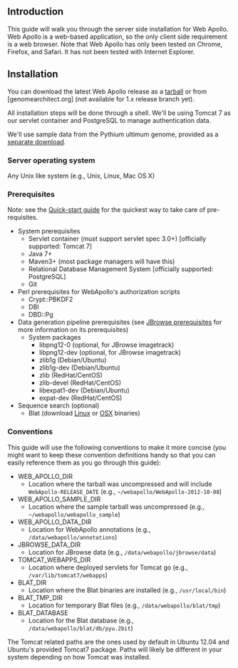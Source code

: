 Introduction
------------

This guide will walk you through the server side installation for Web
Apollo. Web Apollo is a web-based application, so the only client side
requirement is a web browser. Note that Web Apollo has only been tested
on Chrome, Firefox, and Safari. It has not been tested with Internet
Explorer.

Installation
------------

You can download the latest Web Apollo release as a
[tarball](https://github.com/gmod/Apollo.git) or from
[genomearchitect.org] (not available for 1.x release branch yet).

All installation steps will be done through a shell. We'll be using Tomcat 7
as our servlet container and PostgreSQL to manage authentication data.

We'll use sample data from the Pythium ultimum genome, provided as a
[separate download](http://icebox.lbl.gov/webapollo/data/pyu_data.tgz).

### Server operating system

Any Unix like system (e.g., Unix, Linux, Mac OS X)

### Prerequisites

Note: see the [Quick-start guide](Quick_start_guide.md "wikilink") for the
quickest way to take care of pre-requisites.

-   System prerequisites
    -   Servlet container (must support servlet spec 3.0+) [officially
        supported: Tomcat 7]
    -   Java 7+
    -   Maven3+ (most package managers will have this)
    -   Relational Database Management System [officially supported:
        PostgreSQL]
    -   Git
-   Perl prerequisites for WebApollo's authorization scripts
    -   Crypt::PBKDF2
    -   DBI
    -   DBD::Pg
-   Data generation pipeline prerequisites (see [JBrowse
    prerequisites](http://gmod.org/wiki/JBrowse_Configuration_Guide "wikilink") for more
    information on its prerequisites)
    -   System packages
        -   libpng12-0 (optional, for JBrowse imagetrack)
        -   libpng12-dev (optional, for JBrowse imagetrack)
        -   zlib1g (Debian/Ubuntu)
        -   zlib1g-dev (Debian/Ubuntu)
        -   zlib (RedHat/CentOS)
        -   zlib-devel (RedHat/CentOS)
        -   libexpat1-dev (Debian/Ubuntu)
        -   expat-dev (RedHat/CentOS)
-   Sequence search (optional)
    -   Blat (download
        [Linux](http://hgdownload.cse.ucsc.edu/admin/exe/linux.x86_64/)
        or
        [OSX](http://hgdownload.cse.ucsc.edu/admin/exe/macOSX.x86_64/|Mac)
        binaries)
### Conventions

This guide will use the following conventions to make it more concise
(you might want to keep these convention definitions handy so that you
can easily reference them as you go through this guide):

-   WEB\_APOLLO\_DIR
    -   Location where the tarball was uncompressed and will include
        `WebApollo-RELEASE_DATE` (e.g.,
        `~/webapollo/WebApollo-2012-10-08`)
-   WEB\_APOLLO\_SAMPLE\_DIR
    -   Location where the sample tarball was uncompressed (e.g.,
        `~/webapollo/webapollo_sample`)
-   WEB\_APOLLO\_DATA\_DIR
    -   Location for WebApollo annotations (e.g.,
        `/data/webapollo/annotations`)
-   JBROWSE\_DATA\_DIR
    -   Location for JBrowse data (e.g., `/data/webapollo/jbrowse/data`)
-   TOMCAT\_WEBAPPS\_DIR
    -   Location where deployed servlets for Tomcat go (e.g.,
        `/var/lib/tomcat7/webapps`)
-   BLAT\_DIR
    -   Location where the Blat binaries are installed (e.g.,
        `/usr/local/bin`)
-   BLAT\_TMP\_DIR
    -   Location for temporary Blat files (e.g.,
        `/data/webapollo/blat/tmp`)
-   BLAT\_DATABASE
    -   Location for the Blat database (e.g.,
        `/data/webapollo/blat/db/pyu.2bit`)

The Tomcat related paths are the ones used by default in Ubuntu 12.04
and Ubuntu's provided Tomcat7 package. Paths will likely be different in
your system depending on how Tomcat was installed.


